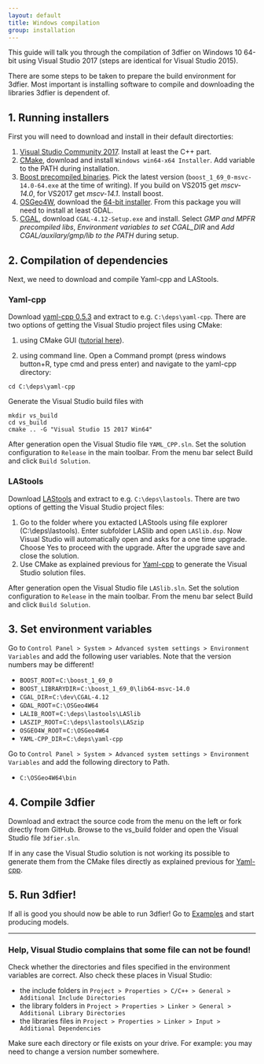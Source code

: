 ```yaml
---
layout: default
title: Windows compilation
group: installation
---
```


This guide will talk you through the compilation of 3dfier on Windows 10 64-bit using Visual Studio 2017 (steps are identical for Visual Studio 2015).

There are some steps to be taken to prepare the build environment for 3dfier. Most important is installing software to compile and downloading the libraries 3dfier is dependent of.

## 1. Running installers
First you will need to download and install in their default directorties:
1. [Visual Studio Community 2017](https://www.visualstudio.com/downloads/). Install at least the C++ part.
1. [CMake](https://cmake.org/download/), download and install `Windows win64-x64 Installer`. Add variable to the PATH during installation.
1. [Boost precompiled binaries](https://sourceforge.net/projects/boost/files/boost-binaries). Pick the latest version (`boost_1_69_0-msvc-14.0-64.exe` at the time of writing). If you build on VS2015 get *mscv-14.0*, for VS2017 get *mscv-14.1*. Install boost.
1. [OSGeo4W](https://trac.osgeo.org/osgeo4w), download the [64-bit installer](http://download.osgeo.org/osgeo4w/osgeo4w-setup-x86_64.exe). From this package you will need to install at least GDAL.
1. [CGAL](https://github.com/CGAL/cgal/releases), download `CGAL-4.12-Setup.exe` and install. Select *GMP and MPFR precompiled libs*, *Environment variables to set CGAL_DIR* and *Add CGAL/auxilary/gmp/lib to the PATH* during setup.

## 2. Compilation of dependencies
Next, we need to download and compile Yaml-cpp and LAStools. 

### Yaml-cpp
Download [yaml-cpp 0.5.3](https://github.com/jbeder/yaml-cpp/releases) and extract to e.g. `C:\deps\yaml-cpp`. There are two options of getting the Visual Studio project files using CMake:

1. using CMake GUI ([tutorial here](https://cmake.org/runningcmake/)).

1. using command line. 
Open a Command prompt (press windows button+R, type cmd and press enter) and navigate to the yaml-cpp directory:
```
cd C:\deps\yaml-cpp
```
Generate the Visual Studio build files with
```
mkdir vs_build
cd vs_build
cmake .. -G "Visual Studio 15 2017 Win64"
```

After generation open the Visual Studio file `YAML_CPP.sln`. Set the solution configuration to `Release` in the main toolbar. From the menu bar select Build and click `Build Solution`.

### LAStools
Download [LAStools](https://rapidlasso.com/lastools/) and extract to e.g. `C:\deps\lastools`. There are two options of getting the Visual Studio project files:

1. Go to the folder where you extacted LAStools using file explorer (C:\deps\lastools). Enter subfolder LASlib and open `LASlib.dsp`. Now Visual Studio will automatically open and asks for a one time upgrade. Choose Yes to proceed with the upgrade. After the upgrade save and close the solution.
1. Use CMake as explained previous for [Yaml-cpp](#yaml-cpp) to generate the Visual Studio solution files.

After generation open the Visual Studio file `LASlib.sln`. Set the solution configuration to `Release` in the main toolbar. From the menu bar select Build and click `Build Solution`.

## 3. Set environment variables
Go to `Control Panel > System > Advanced system settings > Environment Variables` and add the following user variables. Note that the version numbers may be different!
* `BOOST_ROOT`=`C:\boost_1_69_0`
* `BOOST_LIBRARYDIR`=`C:\boost_1_69_0\lib64-msvc-14.0`
* `CGAL_DIR`=`C:\dev\CGAL-4.12`
* `GDAL_ROOT`=`C:\OSGeo4W64`
* `LALIB_ROOT`=`C:\deps\lastools\LASlib`
* `LASZIP_ROOT`=`C:\deps\lastools\LASzip`
* `OSGEO4W_ROOT`=`C:\OSGeo4W64`
* `YAML-CPP_DIR`=`C:\deps\yaml-cpp`

Go to `Control Panel > System > Advanced system settings > Environment Variables` and add the following directory to Path.
* `C:\OSGeo4W64\bin`

## 4. Compile 3dfier
Download and extract the source code from the menu on the left or fork directly from GitHub. Browse to the vs_build folder and open the Visual Studio file `3dfier.sln`.

If in any case the Visual Studio solution is not working its possible to generate them from the CMake files directly as explained previous for [Yaml-cpp](#yaml-cpp).

## 5. Run 3dfier!
If all is good you should now be able to run 3dfier! Go to [Examples]({{site.baseurl}}/pages/examples) and start producing models.

* * * 
### Help, Visual Studio complains that some file can not be found!
Check whether the directories and files specified in the environment variables are correct. Also check these places in Visual Studio:
* the include folders in `Project > Properties > C/C++ > General > Additional Include Directories`
* the library folders in `Project > Properties > Linker > General > Additional Library Directories`
* the libraries files in `Project > Properties > Linker > Input > Additional Dependencies`

Make sure each directory or file exists on your drive. For example: you may need to change a version number somewhere.